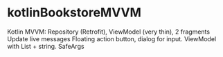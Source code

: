# kotlinBookstoreMVVM

Kotlin MVVM: Repository (Retrofit), ViewModel (very thin), 2 fragments
Update live messages
Floating action button, dialog for input.
ViewModel with List<object> + string.
SafeArgs

